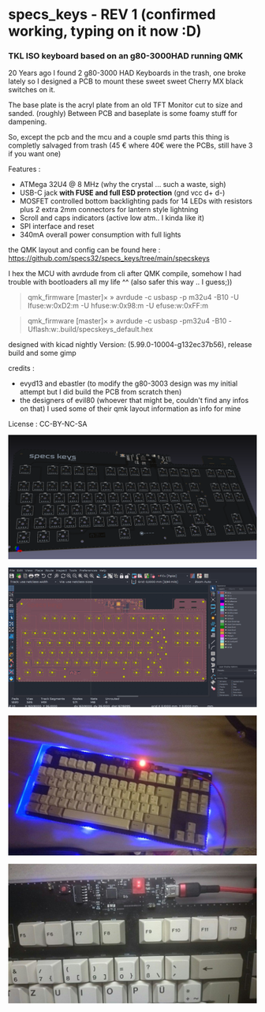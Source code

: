 # specs_keys - REV 1 (confirmed working, typing on it now :D)

### TKL ISO keyboard based on an g80-3000HAD running QMK

20 Years ago I found 2 g80-3000 HAD Keyboards in the trash, one broke lately so I designed a PCB to mount these sweet sweet Cherry MX black switches on it.

The base plate is the acryl plate from an old TFT Monitor cut to size and sanded. (roughly)
Between PCB and baseplate is some foamy stuff for dampening.


So, except the pcb and the mcu and a couple smd parts this thing is completly salvaged from trash (45 € where 40€ were the PCBs, still have 3 if you want one)

Features  :
  - ATMega 32U4 @ 8 MHz (why the crystal ... such a waste, sigh)
  - USB-C jack **with FUSE and full ESD protection** (gnd vcc d+ d-)
  - MOSFET controlled bottom backlighting pads for 14 LEDs with resistors plus 2 extra 2mm connectors for lantern style lightning
  - Scroll and caps indicators (active low atm.. I kinda like it)
  - SPI interface and reset
  - 340mA overall power consumption with full lights


the QMK layout and config can be found here :  https://github.com/specs32/specs_keys/tree/main/specskeys

I hex the MCU with avrdude from cli after QMK compile, somehow I had trouble with bootloaders all my life ^^ (also safer this way .. I guess;))

> qmk_firmware [master]× » avrdude -c usbasp -p m32u4 -B10 -U lfuse:w:0xD2:m -U hfuse:w:0x98:m -U efuse:w:0xFF:m

> qmk_firmware [master]× » avrdude -c usbasp -pm32u4 -B10 -Uflash:w:.build/specskeys_default.hex                

designed with kicad nightly Version: (5.99.0-10004-g132ec37b56), release build
and some gimp

credits :

- evyd13 and ebastler (to modify the g80-3003 design was my initial attempt but I did build the PCB from scratch then)
- the designers of evil80 (whoever that might be, couldn't find any infos on that) I used some of their qmk layout information as info for mine

License : CC-BY-NC-SA

![3d-VIEW](https://github.com/specs32/specs_keys/blob/main/gh80-3003-nicosmod/gh80-3003-nicosmod.png)

![PCB](https://github.com/specs32/specs_keys/blob/main/gh80-3003-nicosmod/pcb.png) 

![FOTO1](https://github.com/specs32/specs_keys/blob/main/photo_2021-05-04_18-33-33.jpg)

![FOTO2](https://github.com/specs32/specs_keys/blob/main/photo_2021-05-04_18-33-43.jpg)
